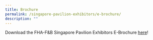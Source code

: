 ```yaml
---
title: Brochure
permalink: /singapore-pavilion-exhibitors/e-brochure/
description: ""
---
```

Download the FHA-F&B Singapore Pavilion Exhibitors E-Brochure [here](www.google.com)!

